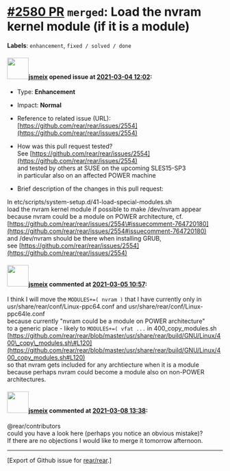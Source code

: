 [\#2580 PR](https://github.com/rear/rear/pull/2580) `merged`: Load the nvram kernel module (if it is a module)
==============================================================================================================

**Labels**: `enhancement`, `fixed / solved / done`

#### <img src="https://avatars.githubusercontent.com/u/1788608?u=925fc54e2ce01551392622446ece427f51e2f0ce&v=4" width="50">[jsmeix](https://github.com/jsmeix) opened issue at [2021-03-04 12:02](https://github.com/rear/rear/pull/2580):

-   Type: **Enhancement**

-   Impact: **Normal**

-   Reference to related issue (URL):  
    [https://github.com/rear/rear/issues/2554](https://github.com/rear/rear/issues/2554)

-   How was this pull request tested?  
    See
    [https://github.com/rear/rear/issues/2554](https://github.com/rear/rear/issues/2554)  
    and tested by others at SUSE on the upcoming SLES15-SP3  
    in particular also on an affected POWER machine

-   Brief description of the changes in this pull request:

In etc/scripts/system-setup.d/41-load-special-modules.sh  
load the nvram kernel module if possible to make /dev/nvram appear  
because nvram could be a module on POWER architecture, cf.  
[https://github.com/rear/rear/issues/2554\#issuecomment-764720180](https://github.com/rear/rear/issues/2554#issuecomment-764720180)  
and /dev/nvram should be there when installing GRUB,  
see
[https://github.com/rear/rear/issues/2554](https://github.com/rear/rear/issues/2554)

#### <img src="https://avatars.githubusercontent.com/u/1788608?u=925fc54e2ce01551392622446ece427f51e2f0ce&v=4" width="50">[jsmeix](https://github.com/jsmeix) commented at [2021-03-05 10:57](https://github.com/rear/rear/pull/2580#issuecomment-791344794):

I think I will move the `MODULES+=( nvram )` that I have currently only
in  
usr/share/rear/conf/Linux-ppc64.conf and
usr/share/rear/conf/Linux-ppc64le.conf  
because currently "nvram could be a module on POWER architecture"  
to a generic place - likely to `MODULES+=( vfat ...` in
400\_copy\_modules.sh  
[https://github.com/rear/rear/blob/master/usr/share/rear/build/GNU/Linux/400\_copy\_modules.sh\#L120](https://github.com/rear/rear/blob/master/usr/share/rear/build/GNU/Linux/400_copy_modules.sh#L120)  
so that nvram gets included for any archtiecture when it is a module  
because perhaps nvram could become a module also on non-POWER
architectures.

#### <img src="https://avatars.githubusercontent.com/u/1788608?u=925fc54e2ce01551392622446ece427f51e2f0ce&v=4" width="50">[jsmeix](https://github.com/jsmeix) commented at [2021-03-08 13:38](https://github.com/rear/rear/pull/2580#issuecomment-792762580):

@rear/contributors  
could you have a look here (perhaps you notice an obvious mistake)?  
If there are no objections I would like to merge it tomorrow afternoon.

------------------------------------------------------------------------

\[Export of Github issue for
[rear/rear](https://github.com/rear/rear).\]
